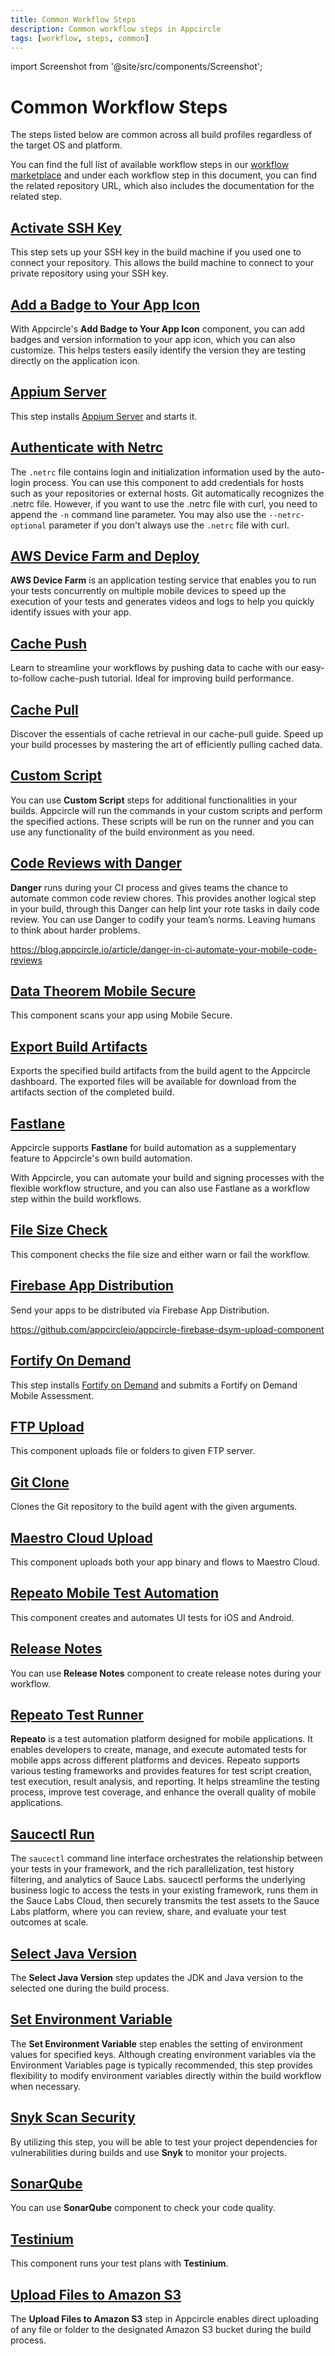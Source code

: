 ```yaml
---
title: Common Workflow Steps
description: Common workflow steps in Appcircle
tags: [workflow, steps, common]
---
```


import Screenshot from '@site/src/components/Screenshot';

# Common Workflow Steps

The steps listed below are common across all build profiles regardless of the target OS and platform.

You can find the full list of available workflow steps in our [workflow marketplace](https://github.com/appcircleio/appcircle-workflow-components) and under each workflow step in this document, you can find the related repository URL, which also includes the documentation for the related step.

## [Activate SSH Key](/workflows/common-workflow-steps/active-ssh-private-key)

This step sets up your SSH key in the build machine if you used one to connect your repository. This allows the build machine to connect to your private repository using your SSH key.

## [Add a Badge to Your App Icon](/workflows/common-workflow-steps/add-badge-app-icon)

With Appcircle's **Add Badge to Your App Icon** component, you can add badges and version information to your app icon, which you can also customize. This helps testers easily identify the version they are testing directly on the application icon.

## [Appium Server](/workflows/common-workflow-steps/appium-server)

This step installs [Appium Server](https://appium.io/) and starts it.

## [Authenticate with Netrc](/workflows/common-workflow-steps/authenticate-with-netrc)

The `.netrc` file contains login and initialization information used by the auto-login process. You can use this component to add credentials for hosts such as your repositories or external hosts. Git automatically recognizes the .netrc file. However, if you want to use the .netrc file with curl, you need to append the `-n` command line parameter. You may also use the `--netrc-optional` parameter if you don't always use the `.netrc` file with curl.

## [AWS Device Farm and Deploy](/workflows/common-workflow-steps/aws-device-farm-and-deploy)

**AWS Device Farm** is an application testing service that enables you to run your tests concurrently on multiple mobile devices to speed up the execution of your tests and generates videos and logs to help you quickly identify issues with your app.

## [Cache Push](/workflows/common-workflow-steps/build-cache/cache-push)

Learn to streamline your workflows by pushing data to cache with our easy-to-follow cache-push tutorial. Ideal for improving build performance.

## [Cache Pull](/workflows/common-workflow-steps/build-cache/cache-pull)

Discover the essentials of cache retrieval in our cache-pull guide. Speed up your build processes by mastering the art of efficiently pulling cached data.

## [Custom Script](/workflows/common-workflow-steps/custom-script)

You can use **Custom Script** steps for additional functionalities in your builds. Appcircle will run the commands in your custom scripts and perform the specified actions. These scripts will be run on the runner and you can use any functionality of the build environment as you need.

## [Code Reviews with Danger](/workflows/common-workflow-steps/danger)

**Danger** runs during your CI process and gives teams the chance to automate common code review chores. This provides another logical step in your build, through this Danger can help lint your rote tasks in daily code review. You can use Danger to codify your team’s norms. Leaving humans to think about harder problems.

https://blog.appcircle.io/article/danger-in-ci-automate-your-mobile-code-reviews

## [Data Theorem Mobile Secure](/workflows/common-workflow-steps/data-theorem-mobile-secure)

This component scans your app using Mobile Secure.

## [Export Build Artifacts](/workflows/common-workflow-steps/export-build-artifacts)

Exports the specified build artifacts from the build agent to the Appcircle dashboard. The exported files will be available for download from the artifacts section of the completed build.

## [Fastlane](/workflows/common-workflow-steps/fastlane)

Appcircle supports **Fastlane** for build automation as a supplementary feature to Appcircle's own build automation.

With Appcircle, you can automate your build and signing processes with the flexible workflow structure, and you can also use Fastlane as a workflow step within the build workflows.

## [File Size Check](/workflows/common-workflow-steps/file-size-check)

This component checks the file size and either warn or fail the workflow.

## [Firebase App Distribution](/workflows/common-workflow-steps/firebase-app-distribution)

Send your apps to be distributed via Firebase App Distribution.

https://github.com/appcircleio/appcircle-firebase-dsym-upload-component

## [Fortify On Demand](/workflows/common-workflow-steps/fod-mobile-assesment)

This step installs [Fortify on Demand](https://www.microfocus.com/en-us/cyberres/application-security/fortify-on-demand/) and submits a Fortify on Demand Mobile Assessment.

## [FTP Upload](/workflows/common-workflow-steps/ftp-upload)

This component uploads file or folders to given FTP server.

## [Git Clone](/workflows/common-workflow-steps/git-clone)

Clones the Git repository to the build agent with the given arguments.

## [Maestro Cloud Upload](/workflows/common-workflow-steps/maestro-cloud-upload)

This component uploads both your app binary and flows to Maestro Cloud.

## [Repeato Mobile Test Automation](/workflows/common-workflow-steps/repeato-test-runner)

This component creates and automates UI tests for iOS and Android.

## [Release Notes](/workflows/common-workflow-steps/publish-release-notes)

You can use **Release Notes** component to create release notes during your workflow.

## [Repeato Test Runner](/workflows/common-workflow-steps/repeato-test-runner)

**Repeato** is a test automation platform designed for mobile applications. It enables developers to create, manage, and execute automated tests for mobile apps across different platforms and devices. Repeato supports various testing frameworks and provides features for test script creation, test execution, result analysis, and reporting. It helps streamline the testing process, improve test coverage, and enhance the overall quality of mobile applications.

## [Saucectl Run](/workflows/common-workflow-steps/saucectl-run)

The `saucectl` command line interface orchestrates the relationship between your tests in your framework, and the rich parallelization, test history filtering, and analytics of Sauce Labs. saucectl performs the underlying business logic to access the tests in your existing framework, runs them in the Sauce Labs Cloud, then securely transmits the test assets to the Sauce Labs platform, where you can review, share, and evaluate your test outcomes at scale.

## [Select Java Version](/workflows/common-workflow-steps/select-java-version)

The **Select Java Version** step updates the JDK and Java version to the selected one during the build process.

## [Set Environment Variable](/workflows/common-workflow-steps/set-environment-variable)

The **Set Environment Variable** step enables the setting of environment values for specified keys. Although creating environment variables via the Environment Variables page is typically recommended, this step provides flexibility to modify environment variables directly within the build workflow when necessary.

## [Snyk Scan Security](/workflows/common-workflow-steps/snyk-scan-security)

By utilizing this step, you will be able to test your project dependencies for vulnerabilities during builds and use **Snyk** to monitor your projects.

## [SonarQube](/workflows/common-workflow-steps/sonarqube)

You can use **SonarQube** component to check your code quality.

## [Testinium](/workflows/common-workflow-steps/testinium)

This component runs your test plans with **Testinium**.

## [Upload Files to Amazon S3](/workflows/common-workflow-steps/upload-files-to-amazon-s3)

The **Upload Files to Amazon S3** step in Appcircle enables direct uploading of any file or folder to the designated Amazon S3 bucket during the build process.
